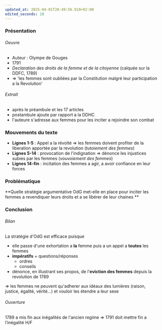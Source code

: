 ```yaml
---
updated_at: 2025-04-01T20:49:56.910+02:00
edited_seconds: 10
---
```

### Présentation
###### Oeuvre
- Auteur : Olympe de Gouges
- 1791
- *Declaration des droits de la femme et de la citoyenne* (calquée sur la DDFC, 1789)
- => 'les femmes sont oubliées par la Constitution malgré leur participation a la Revolution'
###### Extrait
- après le préambule et les 17 articles 
- postambule ajoute par rapport a la DDHC
- l'auteure s'adresse aux femmes pour les inciter a rejoindre son combat
### Mouvements du texte 
- **Lignes 1-5** : Appel a la révolté => les femmes doivent profiter de la liberation apportée par la revolution (*tutoiement des femmes*)
- **Lignes 5-14** : provocation de l'indignation => dénonce les injustices subies par les femmes (*vouvoiement des femmes*)
- **Lignes 14-fin** : incitation des femmes a agir, a avoir confiance en leur forces 

### Problématique
**Quelle stratégie argumentative OdG met-elle en place pour inciter les femmes a revendiquer leurs droits et a se libérer de leur chaines **

### Conclusion 
###### *Bilan*
La stratégie d'OdG est efficace puisque
- elle passe d'une exhortation a **la** femme puis a un appel a **toutes** les femmes
- **impératifs** + questions/réponses 
	- ordres
	- conseils
- dénonce, en illustrant ses propos, de l'**eviction des femmes** depuis la revolution de 1789 

=> les femmes ne peuvent qu'adherer aux idéaux des lumières (raison, justice, égalité, vérité...) et vouloir les étendre a leur sexe 
###### *Ouverture*
1789 a mis fin aux inégalités de l'ancien regime
=> 1791 doit mettre fin a l’inégalité H/F